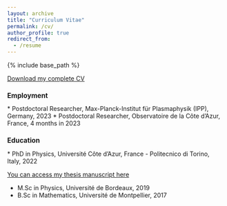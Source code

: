 ```yaml
---
layout: archive
title: "Curriculum Vitae"
permalink: /cv/
author_profile: true
redirect_from:
  - /resume
---
```


{% include base_path %}


[Download my complete CV](https://K1000Granier.github.io/files/CVGranier.pdf)


<h2 style="font-size: 1.1em;">Employment</h2>
* Postdoctoral Researcher, Max-Planck-Institut für Plasmaphysik (IPP), Germany, 2023
* Postdoctoral Researcher, Observatoire de la Côte d’Azur, France, 4 months in 2023


<h2 style="font-size: 1.1em;">Education</h2>
* PhD in Physics, Université Côte d’Azur, France - Politecnico di Torino, Italy, 2022 

  [You can access my thesis manuscript here](https://theses.hal.science/tel-04047928v1/document)
* M.Sc in Physics, Université de Bordeaux, 2019
* B.Sc in Mathematics, Université de Montpellier, 2017





<!---
Publications
======
  <ul>{% for post in site.publications %}
    {% include archive-single-cv.html %}
  {% endfor %}</ul>
  
Talks
======
  <ul>{% for post in site.talks %}
    {% include archive-single-talk-cv.html %}
  {% endfor %}</ul>
  
Teaching
======
  <ul>{% for post in site.teaching %}
    {% include archive-single-cv.html %}
  {% endfor %}</ul>
  
Service and leadership
======
* Currently signed in to 43 different slack teams
--->
